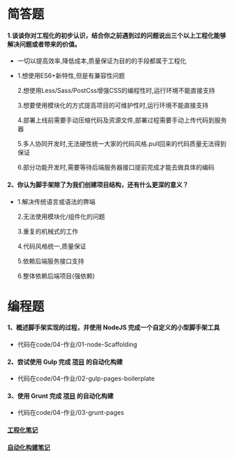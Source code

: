 # 简答题

#### 1.谈谈你对工程化的初步认识，结合你之前遇到过的问题说出三个以上工程化能够解决问题或者带来的价值。

- 一切以提高效率,降低成本,质量保证为目的的手段都属于工程化

- 1.想使用ES6+新特性,但是有兼容性问题

  2.想使用Less/Sass/PostCss增强CSS的编程性时,运行环境不能直接支持

  3.想要使用模块化的方式提高项目的可维护性时,运行环境不能直接支持

  4.部署上线前需要手动压缩代码及资源文件,部署过程需要手动上传代码到服务器

  5.多人协同开发时,无法硬性统一大家的代码风格.pull回来的代码质量无法得到保证

  6.部分功能开发时,需要等待后端服务器接口提前完成才能去做具体的编码

#### 2、你认为脚手架除了为我们创建项目结构，还有什么更深的意义？

- 1.解决传统语言或语法的弊端

  2.无法使用模块化/组件化的问题

  3.重复的机械式的工作

  4.代码风格统一,质量保证

  5.依赖后端服务接口支持

  6.整体依赖后端项目(强依赖)

# 编程题

#### 1、概述脚手架实现的过程，并使用 NodeJS 完成一个自定义的小型脚手架工具

- 代码在code/04-作业/01-node-Scaffolding

#### 2、尝试使用 Gulp 完成 [项目](https://github.com/lagoufed/fed-e-code/blob/master/part-02/module-01/作业案例基础代码.zip?raw=true) 的自动化构建

- 代码在code/04-作业/02-gulp-pages-boilerplate

#### 3、使用 Grunt 完成 [项目](https://github.com/lagoufed/fed-e-code/blob/master/part-02/module-01/作业案例基础代码.zip?raw=true) 的自动化构建

- 代码在code/04-作业/03-grunt-pages

#### [工程化笔记](https://github.com/CONOR007/fed-e-task-02-01/blob/master/notes/%E5%AD%A6%E4%B9%A0%E7%AC%94%E8%AE%B01-%E5%B7%A5%E7%A8%8B%E5%8C%96.md) 

#### [自动化构建笔记](https://github.com/CONOR007/fed-e-task-02-01/blob/master/notes/%E5%AD%A6%E4%B9%A0%E7%AC%94%E8%AE%B02-%E8%87%AA%E5%8A%A8%E5%8C%96%E6%9E%84%E5%BB%BA.md)